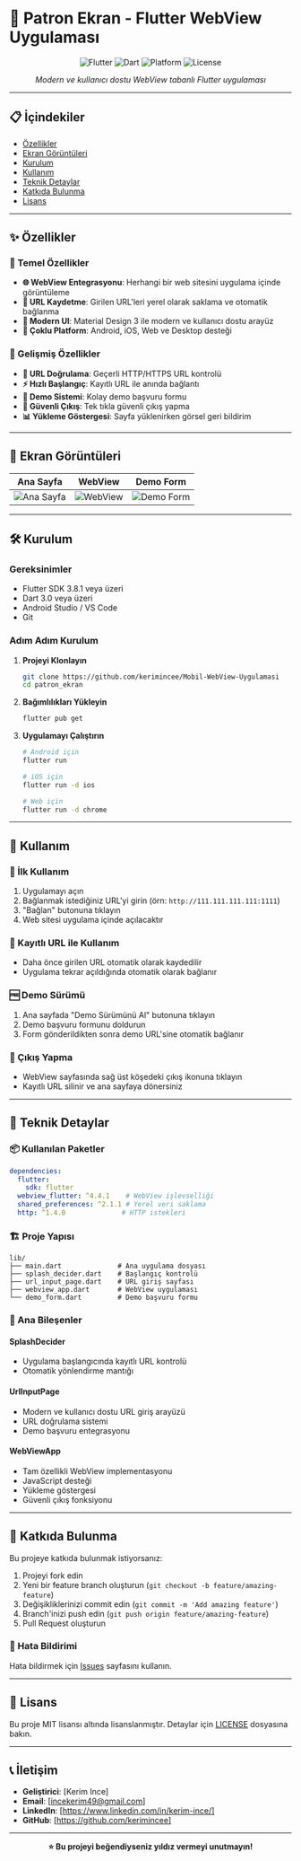 # 🚀 Patron Ekran - Flutter WebView Uygulaması

<div align="center">

![Flutter](https://img.shields.io/badge/Flutter-3.8.1+-02569B?style=for-the-badge&logo=flutter&logoColor=white)
![Dart](https://img.shields.io/badge/Dart-3.0+-0175C2?style=for-the-badge&logo=dart&logoColor=white)
![Platform](https://img.shields.io/badge/Platform-Android%20%7C%20iOS%20%7C%20Web%20%7C%20Desktop-blue?style=for-the-badge)
![License](https://img.shields.io/badge/License-MIT-green?style=for-the-badge)

*Modern ve kullanıcı dostu WebView tabanlı Flutter uygulaması*

</div>

---

## 📋 İçindekiler

- [Özellikler](#-özellikler)
- [Ekran Görüntüleri](#-ekran-görüntüleri)
- [Kurulum](#-kurulum)
- [Kullanım](#-kullanım)
- [Teknik Detaylar](#-teknik-detaylar)
- [Katkıda Bulunma](#-katkıda-bulunma)
- [Lisans](#-lisans)

---

## ✨ Özellikler

### 🔧 Temel Özellikler
- **🌐 WebView Entegrasyonu**: Herhangi bir web sitesini uygulama içinde görüntüleme
- **💾 URL Kaydetme**: Girilen URL'leri yerel olarak saklama ve otomatik bağlanma
- **🎨 Modern UI**: Material Design 3 ile modern ve kullanıcı dostu arayüz
- **📱 Çoklu Platform**: Android, iOS, Web ve Desktop desteği

### 🚀 Gelişmiş Özellikler
- **🔗 URL Doğrulama**: Geçerli HTTP/HTTPS URL kontrolü
- **⚡ Hızlı Başlangıç**: Kayıtlı URL ile anında bağlantı
- **🔄 Demo Sistemi**: Kolay demo başvuru formu
- **🚪 Güvenli Çıkış**: Tek tıkla güvenli çıkış yapma
- **📊 Yükleme Göstergesi**: Sayfa yüklenirken görsel geri bildirim

---

## 📱 Ekran Görüntüleri

<div align="center">

| Ana Sayfa | WebView | Demo Form |
|-----------|---------|-----------|
| ![Ana Sayfa](https://via.placeholder.com/300x600/4A90E2/FFFFFF?text=Ana+Sayfa) | ![WebView](https://via.placeholder.com/300x600/50C878/FFFFFF?text=WebView) | ![Demo Form](https://via.placeholder.com/300x600/FF6B6B/FFFFFF?text=Demo+Form) |

</div>

---

## 🛠️ Kurulum

### Gereksinimler
- Flutter SDK 3.8.1 veya üzeri
- Dart 3.0 veya üzeri
- Android Studio / VS Code
- Git

### Adım Adım Kurulum

1. **Projeyi Klonlayın**
   ```bash
   git clone https://github.com/kerimincee/Mobil-WebView-Uygulamasi
   cd patron_ekran
   ```

2. **Bağımlılıkları Yükleyin**
   ```bash
   flutter pub get
   ```

3. **Uygulamayı Çalıştırın**
   ```bash
   # Android için
   flutter run
   
   # iOS için
   flutter run -d ios
   
   # Web için
   flutter run -d chrome
   ```

---

## 📖 Kullanım

### 🎯 İlk Kullanım
1. Uygulamayı açın
2. Bağlanmak istediğiniz URL'yi girin (örn: `http://111.111.111.111:1111`)
3. "Bağlan" butonuna tıklayın
4. Web sitesi uygulama içinde açılacaktır

### 🔄 Kayıtlı URL ile Kullanım
- Daha önce girilen URL otomatik olarak kaydedilir
- Uygulama tekrar açıldığında otomatik olarak bağlanır

### 🆓 Demo Sürümü
1. Ana sayfada "Demo Sürümünü Al" butonuna tıklayın
2. Demo başvuru formunu doldurun
3. Form gönderildikten sonra demo URL'sine otomatik bağlanır

### 🚪 Çıkış Yapma
- WebView sayfasında sağ üst köşedeki çıkış ikonuna tıklayın
- Kayıtlı URL silinir ve ana sayfaya dönersiniz

---

## 🔧 Teknik Detaylar

### 📦 Kullanılan Paketler
```yaml
dependencies:
  flutter:
    sdk: flutter
  webview_flutter: ^4.4.1    # WebView işlevselliği
  shared_preferences: ^2.1.1 # Yerel veri saklama
  http: ^1.4.0              # HTTP istekleri
```

### 🏗️ Proje Yapısı
```
lib/
├── main.dart              # Ana uygulama dosyası
├── splash_decider.dart    # Başlangıç kontrolü
├── url_input_page.dart    # URL giriş sayfası
├── webview_app.dart       # WebView uygulaması
└── demo_form.dart         # Demo başvuru formu
```

### 🔄 Ana Bileşenler

#### SplashDecider
- Uygulama başlangıcında kayıtlı URL kontrolü
- Otomatik yönlendirme mantığı

#### UrlInputPage
- Modern ve kullanıcı dostu URL giriş arayüzü
- URL doğrulama sistemi
- Demo başvuru entegrasyonu

#### WebViewApp
- Tam özellikli WebView implementasyonu
- JavaScript desteği
- Yükleme göstergesi
- Güvenli çıkış fonksiyonu

---

## 🤝 Katkıda Bulunma

Bu projeye katkıda bulunmak istiyorsanız:

1. Projeyi fork edin
2. Yeni bir feature branch oluşturun (`git checkout -b feature/amazing-feature`)
3. Değişikliklerinizi commit edin (`git commit -m 'Add amazing feature'`)
4. Branch'inizi push edin (`git push origin feature/amazing-feature`)
5. Pull Request oluşturun

### 🐛 Hata Bildirimi
Hata bildirmek için [Issues](https://github.com/kullaniciadi/patron_ekran/issues) sayfasını kullanın.

---

## 📄 Lisans

Bu proje MIT lisansı altında lisanslanmıştır. Detaylar için [LICENSE](LICENSE) dosyasına bakın.

---

## 📞 İletişim

- **Geliştirici**: [Kerim Ince]
- **Email**: [incekerim49@gmail.com]
- **LinkedIn**: [https://www.linkedin.com/in/kerim-ince/]
- **GitHub**: [https://github.com/kerimincee]

---

<div align="center">

**⭐ Bu projeyi beğendiyseniz yıldız vermeyi unutmayın!**

</div>
